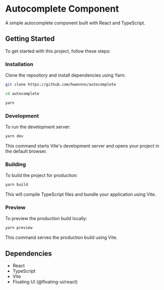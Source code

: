 # Autocomplete Component

A simple autocomplete component built with React and TypeScript.

## Getting Started

To get started with this project, follow these steps:

### Installation

Clone the repository and install dependencies using Yarn:

```sh
git clone https://github.com/hwennnn/autocomplete

cd autocomplete

yarn
```

### Development

To run the development server:

```sh
yarn dev
```

This command starts Vite's development server and opens your project in the default browser.

### Building

To build the project for production:

```sh
yarn build
```

This will compile TypeScript files and bundle your application using Vite.

### Preview

To preview the production build locally:

```sh
yarn preview
```

This command serves the production build using Vite.

## Dependencies

- React
- TypeScript
- Vite
- Floating UI (@floating-ui/react)
